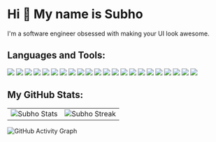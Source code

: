 # Hi 👋 My name is Subho

I'm a software engineer obsessed with making your UI look awesome.

## Languages and Tools:
<p>
  <img src="https://img.shields.io/badge/-HTML5-E34F26.svg?logo=html5&style=flat&logoColor=white">
  <img src="https://img.shields.io/badge/-CSS3-1572B6.svg?logo=css3&style=flat&logoColor=white">
  <img src="https://img.shields.io/badge/Javascript-C0990F.svg?logo=javascript&style=flat&logoColor=white">
  <img src="https://img.shields.io/badge/Tailwind-338492?style=for-the-badge&logo=tailwindcss&logoColor=white&style=flat">
  <img src="https://img.shields.io/badge/-React-0091B9.svg?logo=react&style=flat&logoColor=white">
  <img src="https://img.shields.io/badge/-Redux-764ABC.svg?logo=redux&style=flat&logoColor=white">
  <img src="https://img.shields.io/badge/-MUI-007FFF.svg?logo=mui&style=flat&logoColor=white">
  <img src="https://img.shields.io/badge/-Next-555.svg?logo=nextdotjs&style=flat&logoColor=white">
  <img src="https://img.shields.io/badge/-Typescript-3178C6.svg?logo=typescript&style=flat&logoColor=white">

  <img src="https://img.shields.io/badge/-Node-339933.svg?logo=nodedotjs&style=flat&logoColor=white">
  <img src="https://img.shields.io/badge/-Express-555.svg?logo=express&style=flat&logoColor=white">
  <img src="https://img.shields.io/badge/-MongoDB-47A248.svg?logo=express&style=flat&logoColor=white">
  <img src="https://img.shields.io/badge/MySQL-005C84?style=for-the-badge&logo=mysql&logoColor=white&style=flat">
  <img src="https://img.shields.io/badge/-Docker-2496ED.svg?logo=docker&style=flat&logoColor=white">
  <img src="https://img.shields.io/badge/-Apache-D22128.svg?logo=apache&style=flat&logoColor=white">
  <img src="https://img.shields.io/badge/-Nginx-bfcfcf.svg?logo=nginx&style=flat&logoColor=white">

  <img src="https://img.shields.io/badge/-Figma-F24E1E.svg?logo=figma&style=flat&logoColor=white">
  <img src="https://img.shields.io/badge/-Git-F05032.svg?logo=git&style=flat&logoColor=white">
  <img src="https://img.shields.io/badge/-GitHub-444.svg?logo=github&style=flat&logoColor=white">
  <img src="https://img.shields.io/badge/-Visual%20Studio%20Code-007ACC.svg?logo=visual-studio-code&style=flat&logoColor=white">
  <img src="https://img.shields.io/badge/-Vim-019733.svg?logo=vim&style=flat&logoColor=white">
  <img src="https://img.shields.io/badge/-Linux-0D597F.svg?logo=linux&style=flat&logoColor=white">
</p>

## My GitHub Stats:
<table>
  <tr>
    <td>
       <img src="https://github-readme-stats.vercel.app/api?username=subhoghoshX&&show_icons=true&title_color=ffffff&icon_color=0195FF&text_color=fffff0&bg_color=0F182A" alt="Subho Stats" />
    </td>
    <td>
       <img src="https://github-readme-streak-stats.herokuapp.com/?user=subhoghoshX&theme=dark&background=0F182A&ring=0195FF&fire=blue" alt="Subho Streak" />
    </td>
  </tr>
</table>

![GitHub Activity Graph](https://activity-graph.herokuapp.com/graph?username=subhoghoshX&theme=github)


<!---
subhoghoshX/subhoghoshX is a ✨ special ✨ repository because its `README.md` (this file) appears on your GitHub profile.
You can click the Preview link to take a look at your changes.
--->
